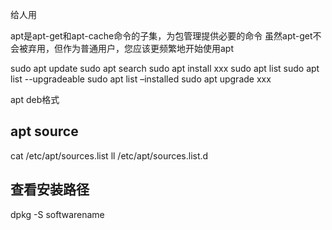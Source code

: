 
给人用

apt是apt-get和apt-cache命令的子集，为包管理提供必要的命令
虽然apt-get不会被弃用，但作为普通用户，您应该更频繁地开始使用apt

sudo apt update
sudo apt search
sudo apt install xxx
sudo apt list
sudo apt list --upgradeable
sudo apt list –installed
sudo apt upgrade xxx


apt deb格式

## apt source

cat /etc/apt/sources.list
ll /etc/apt/sources.list.d

## 查看安装路径

dpkg -S softwarename